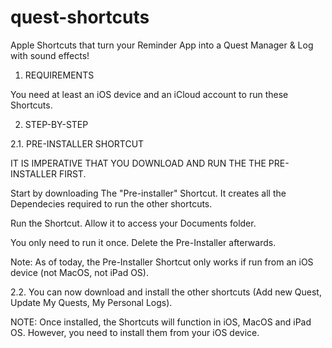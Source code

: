 # quest-shortcuts
Apple Shortcuts that turn your Reminder App into a Quest Manager &amp; Log with sound effects!

1. REQUIREMENTS

You need at least an iOS device and an iCloud account to run these Shortcuts.

2. STEP-BY-STEP

2.1. PRE-INSTALLER SHORTCUT

IT IS IMPERATIVE THAT YOU DOWNLOAD AND RUN THE THE PRE-INSTALLER FIRST.

Start by downloading The "Pre-installer" Shortcut. It creates all the Dependecies required to run the other shortcuts.

Run the Shortcut. Allow it to access your Documents folder.

You only need to run it once. Delete the Pre-Installer afterwards.

Note: As of today, the Pre-Installer Shortcut only works if run from an iOS device (not MacOS, not iPad OS).


2.2. You can now download and install the other shortcuts (Add new Quest, Update My Quests, My Personal Logs).

NOTE: Once installed, the Shortcuts will function in iOS, MacOS and iPad OS. However, you need to install them from your iOS device.
